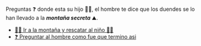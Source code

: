 Preguntas ❓ donde esta su hijo 👦🏻, el hombre te dice que los duendes se lo han llevado a la **_montaña secreta_** ⛰️.

- [🦸‍♂️ Ir a la montaña y rescatar al niño 👦🏻](../4/2.md)
- [❓ Preguntar al hombre como fue que termino asi](1-BAB.md)
